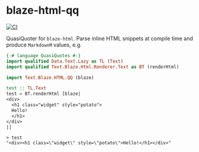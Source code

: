 # blaze-html-qq

[![CI](https://github.com/ocramz/blaze-html-qq/actions/workflows/ci.yml/badge.svg)](https://github.com/ocramz/blaze-html-qq/actions/workflows/ci.yml)

QuasiQuoter for `blaze-html`. Parse inline HTML snippets at compile time and produce `MarkdownM` values, e.g. 

```haskell
{-# language QuasiQuotes #-}
import qualified Data.Text.Lazy as TL (Text)
import qualified Text.Blaze.Html.Renderer.Text as BT (renderHtml)

import Text.Blaze.HTML.QQ (blaze)

test :: TL.Text
test = BT.renderHtml [blaze|
<div>
  <h1 class="widget" style="potato">
  Hello!
  </h1>
</div>
|]
```

```
> test
"<div><h1 class=\"widget\" style=\"potato\">Hello!</h1></div>"
```
